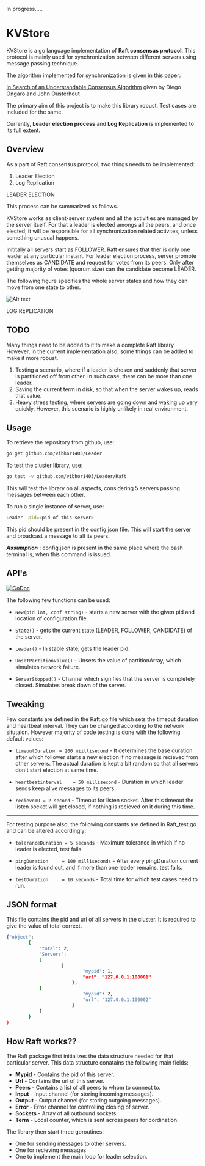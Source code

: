 In progress.....


KVStore
=========

KVStore is a go language implementation of **Raft consensus protocol**. This protocol is mainly used for synchronization between different servers using message passing technique.

The algorithm implemented for synchronization is given in this paper:

[In Search of an Understandable Consensus Algorithm](https://ramcloud.stanford.edu/wiki/download/attachments/11370504/raft.pdf) given by Diego Ongaro and John Ousterhout

The primary aim of this project is to make this library robust. Test cases are included for the same.

Currently, **Leader election process** and **Log Replication** is implemented to its full extent.

Overview
----------

As a part of Raft consensus protocol, two things needs to be implemented:
1. Leader Election
2. Log Replication

LEADER ELECTION

This process can be summarized as follows.

KVStore works as client-server system and all the activities are managed by the server itself. For that a leader is elected amongs all the peers, and once elected, it will be responsible for all synchronization related activites, unless something unusual happens.

Inititally all servers start as FOLLOWER. Raft ensures that ther is only one leader at any particular instant. For leader election process, server 
promote themselves as CANDIDATE and request for votes from its peers. Only after getting majority of votes (quorum size) can the candidate become LEADER.

The following figure specifies the whole server states and how they can move from one state to other.

![Alt text](https://f.cloud.github.com/assets/6353786/2181747/b53f24d4-9763-11e3-8cd3-3c56dc28a6f9.png)

LOG REPLICATION


TODO
-------------

Many things need to be added to it to make a complete Raft library. However, in the current implementation also, some things can be added to make it more robust.

1. Testing a scenario, where if a leader is chosen and suddenly that server is partitioned off from other. In such case, there can be more than one leader.
2. Saving the current term in disk, so that when the server wakes up, reads that value.
3. Heavy stress testing, where servers are going down and waking up very quickly. However, this scenario is highly unlikely in real environment.

Usage
--------------

To retrieve the repository from github, use: 
```sh
go get github.com/vibhor1403/Leader
```
To test the cluster library, use:
```sh
go test -v github.com/vibhor1403/Leader/Raft
```
This will test the library on all aspects, considering 5 servers passing messages between each other.

To run a single instance of server, use:
```sh
Leader -pid=<pid-of-this-server>
```

This pid should be present in the config.json file. This will start the server and broadcast a message to all its peers.

***Assumption*** : config.json is present in the same place where the bash terminal is, when this command is issued.


API's
-------

[![GoDoc](http://godoc.org/github.com/vibhor1403/Leader/Raft?status.png)](http://godoc.org/github.com/vibhor1403/Leader/Raft)

The following few functions can be used:

* `New(pid int, conf string)` - starts a new server with the given pid and location of configuration file.

* `State()` - gets the current state (LEADER, FOLLOWER, CANDIDATE) of the server.

* `Leader()` - In stable state, gets the leader pid.

* `UnsetPartitionValue()` - Unsets the value of partitionArray, which simulates network failure. 

* `ServerStopped()` - Channel which signifies that the server is completely closed. Simulates break down of the server.


Tweaking
-----------


Few constants are defined in the Raft.go file which sets the timeout duration and heartbeat interval. They can be changed according to the network situtaion. However majority of code testing is done with the following default values:

* `timeoutDuration = 200 miillisecond` - It determines the base duration after which follower starts a new election if no message is recieved from other servers. The actual duration is kept a bit random so that all servers don't start election at same time.

* `heartbeatinterval    = 50 millisecond` - Duration in which leader sends keep alive messages to its peers.

* `recieveTO = 2 second` - Timeout for listen socket. After this timeout the listen socket will get closed, if nothing is recieved on it during this time.

--------------------

For testing purpose also, the following constants are defined in Raft_test.go and can be altered accordingly:

* `toleranceDuration = 5 seconds` - Maximum tolerance in which if no leader is elected, test fails.

* `pingDuration		= 100 milliseconds` - After every pingDuration current leader is found out, and if more than one leader remains, test fails.

* `testDuration		= 10 seconds` - Total time for which test cases need to run.

JSON format
----------------
This file contains the pid and url of all servers in the cluster. It is required to give the value of total correct.
```sh
{"object": 
        {
           	"total": 2,
       		"Servers":
       		[
               		{
                       		"mypid": 1,
                       		"url": "127.0.0.1:100001"
                       	},
			{
                       		"mypid": 2,
                       		"url": "127.0.0.1:100002"
                       	}
       		]
    	}
}
```

How Raft works??
------------------------

The Raft package first initializes the data structure needed for that particular server. This data structure conatains the following main fields:

* **Mypid** - Contains the pid of this server.
* **Url** - Contains the url of this server.
* **Peers** - Contains a list of all peers to whom to connect to.
* **Input** - Input channel (for storing incoming messages).
* **Output** - Output channel (for storing outgoing messages).
* **Error** - Error channel for controlling closing of server.
* **Sockets** - Array of all outbound sockets.
* **Term** - Local counter, which is sent across peers for cordination.
              
The library then start three goroutines:

* One for sending messages to other servers.
* One for recieving messages
* One to implement the main loop for leader selection.
